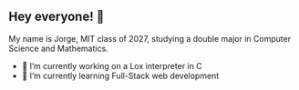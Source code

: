 ## Hey everyone! 👋

My name is Jorge, MIT class of 2027, studying a double major in Computer Science and Mathematics.
- 🔭 I’m currently working on a Lox interpreter in C
- 🌱 I’m currently learning Full-Stack web development
<!--
**jorge-caz/jorge-caz** is a ✨ _special_ ✨ repository because its `README.md` (this file) appears on your GitHub profile.

Here are some ideas to get you started:

- 🔭 I’m currently working on ...
- 🌱 I’m currently learning ...
- 👯 I’m looking to collaborate on ...
- 🤔 I’m looking for help with ...
- 💬 Ask me about ...
- 📫 How to reach me: ...
- 😄 Pronouns: ...
- ⚡ Fun fact: ...
-->
